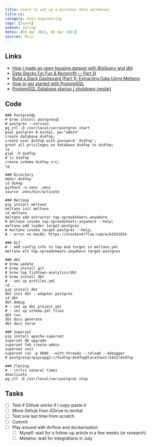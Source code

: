 ```yaml
---
title: Learn to set up a personal data warehouse
title-cs: 
category: data-engineering
tags: [learn]
season: spring
dates: [04 Apr 2021, 06 Apr 2021]
sources: Misc
---
```


## Links
* [How I made an open housing dataset with BigQuery and dbt](https://verifyanalytics.wordpress.com/2021/02/20/open-housing-dataset-bigquery-dbt/)
* [Data Stacks For Fun & Nonprofit — Part III](https://towardsdatascience.com/data-stacks-for-fun-nonprofit-part-iii-dcfd46da9f9f)
* [Build a Slack Dashboard (Part 1): Extracting Data Using Meltano](https://preset.io/blog/2020-09-22-slack-dashboard/)
* [How to get started with PostgreSQL](https://www.freecodecamp.org/news/how-to-get-started-with-postgresql-9d3bc1dd1b11/)
* [PostgreSQL Database startup / shutdown /restart](https://www.tutorialdba.com/2019/09/postgresql-database-startup-shutdown.html)

## Code

```shell
### PostgreSQL
# brew install postgresql
# postgres --version
pg_ctl -D /usr/local/var/postgres start
psql postgres # michal, pw:"admin"
create database ds4fnp;
create user ds4fnp with password 'ds4fnp';
grant all privileges on database ds4fnp to ds4fnp;
\q
psql -U ds4fnp
# \c ds4fnp
create schema ds4fnp_src;
\q

### Directory 
mkdir ds4fnp
cd ds4np
python3 -m venv .venv
source .venv/bin/activate

### Meltano
pip install meltano
meltano init meltano
cd meltano
meltano add extractor tap-spreadsheets-anywhere
# meltano invoke tap-spreadsheets-anywhere --help;
meltano add loader target-postgres
# meltano invoke target-postgres --help;
# - error on macOS: https://stackoverflow.com/a/62931654

### ELT
# - add config info to tap and target in meltano.yml
meltano elt tap-spreadsheets-anywhere target-postgres

### dbt
# brew update
# brew install git
# brew tap fishtown-analytics/dbt
# brew install dbt
# - set up profiles.yml
cd ..
pip install dbt  
dbt init dbt --adapter postgres
cd dbt
dbt debug
# - set up dbt_project.yml
# - set up schema.yml files
dbt run
dbt docs generate
dbt docs serve

### Superset
pip install apache-superset
superset db upgrade
superset fab create-admin
superset init
superset run -p 8088 --with-threads --reload --debugger
# postgresql+psycopg2://ds4fnp:ds4fnp@localhost:5432/ds4fnp

### Closing
# - ctrl+c several times
deactivate
pg_ctl -D /usr/local/var/postgres stop

```

## Tasks
* [ ] Test if Github works if I copy-paste it
* [ ] Move Github from GDrive to michal
* [ ] Test one last time from scratch
* [ ] Commit
* [ ] Play around with Airflow and dockerisation
	* [ ] Myself: wait for a follow-up article in a few weeks (or research)
	* [ ] Melatno: wait for integrations in July